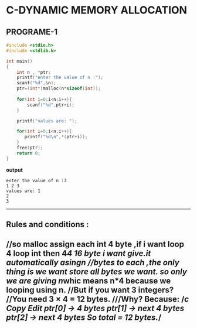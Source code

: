 # C-DYNAMIC MEMORY ALLOCATION
## PROGRAME-1

```c
#include <stdio.h>
#include <stdlib.h>

int main()
{
    int n , *ptr;
    printf("enter the value of n :");
    scanf("%d",&n);
    ptr=(int*)malloc(n*sizeof(int));
    
    for(int i=0;i<n;i++){
        scanf("%d",ptr+i);
    }

    printf("values are: ");

    for(int i=0;i<n;i++){
       printf("%d\n",*(ptr+i));
    }
    free(ptr);
    return 0;
}

 ```
 **output** 
 ```
 enter the value of n :3
1 2 3
values are: 1
2
3
```
---
## Rules and conditions :
 //so malloc assign each int 4 byte ,if i want loop 4 loop int then 4*4 16 byte i want give.it automatically asingn
    //bytes to each ,the only thing is we want store all bytes we want. so only we are giving n*whic means n*4 because we looping using n.
    //But if you want 3 integers?
    //You need 3 × 4 = 12 bytes.
    ///Why? Because:
    /*c
    Copy
    Edit
    ptr[0]  → 4 bytes
    ptr[1]  → next 4 bytes
    ptr[2]  → next 4 bytes
    So total = 12 bytes.*/
  ---
